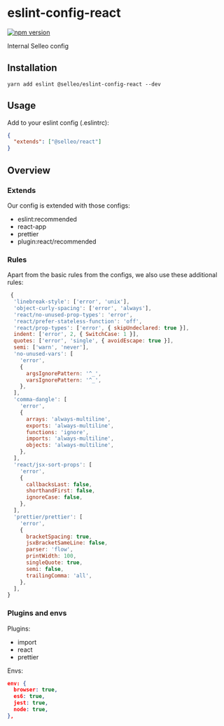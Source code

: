 # eslint-config-react

[![npm version](https://badge.fury.io/js/%40selleo%2Feslint-config-react.svg)](https://badge.fury.io/js/%40selleo%2Feslint-config-react)

Internal Selleo config

## Installation

```
yarn add eslint @selleo/eslint-config-react --dev
```

## Usage

Add to your eslint config (.eslintrc):

```json
{
  "extends": ["@selleo/react"]
}
```

## Overview

### Extends

Our config is extended with those configs:

* eslint:recommended
* react-app
* prettier
* plugin:react/recommended

### Rules

Apart from the basic rules from the configs, we also use these additional rules:

```js
 {
  'linebreak-style': ['error', 'unix'],
  'object-curly-spacing': ['error', 'always'],
  'react/no-unused-prop-types': 'error',
  'react/prefer-stateless-function': 'off',
  'react/prop-types': ['error', { skipUndeclared: true }],
  indent: ['error', 2, { SwitchCase: 1 }],
  quotes: ['error', 'single', { avoidEscape: true }],
  semi: ['warn', 'never'],
  'no-unused-vars': [
    'error',
    {
      argsIgnorePattern: '^_',
      varsIgnorePattern: '^_',
    },
  ],
  'comma-dangle': [
    'error',
    {
      arrays: 'always-multiline',
      exports: 'always-multiline',
      functions: 'ignore',
      imports: 'always-multiline',
      objects: 'always-multiline',
    },
  ],
  'react/jsx-sort-props': [
    'error',
    {
      callbacksLast: false,
      shorthandFirst: false,
      ignoreCase: false,
    },
  ],
  'prettier/prettier': [
    'error',
    {
      bracketSpacing: true,
      jsxBracketSameLine: false,
      parser: 'flow',
      printWidth: 100,
      singleQuote: true,
      semi: false,
      trailingComma: 'all',
    },
  ],
}
```

### Plugins and envs

Plugins:

* import
* react
* prettier

Envs:

```json
env: {
  browser: true,
  es6: true,
  jest: true,
  node: true,
},
```
